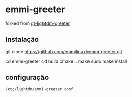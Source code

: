 # emmi-greeter

forked from <a href="https://github.com/Dev-Linux/qt-lightdm-greeter">qt-lightdm-greeter</a>

## Instalação

git clone https://github.com/emmilinux/emmi-greeter.git

cd emmi-greeter
cd build
cmake ..
make 
sudo make install


## configuração
`/etc/lightdm/emmi-greeter.conf`

